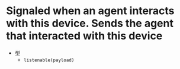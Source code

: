 # Signaled when an agent interacts with this device. Sends the agent that interacted with this device

- 型
  - `listenable(payload)`
